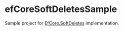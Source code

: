 # efCoreSoftDeletesSample
Sample project for [EfCore.SoftDeletes](https://github.com/AshkanAbd/efCoreSoftDeletes) implementation.
